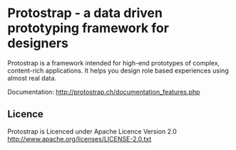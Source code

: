 # Protostrap - a data driven prototyping framework for designers

Protostrap is a framework intended for high-end prototypes of complex, content-rich applications.
It helps you design role based experiences using almost real data.

Documentation: http://protostrap.ch/documentation_features.php

## Licence
Protostrap is Licenced under Apache Licence Version 2.0
http://www.apache.org/licenses/LICENSE-2.0.txt